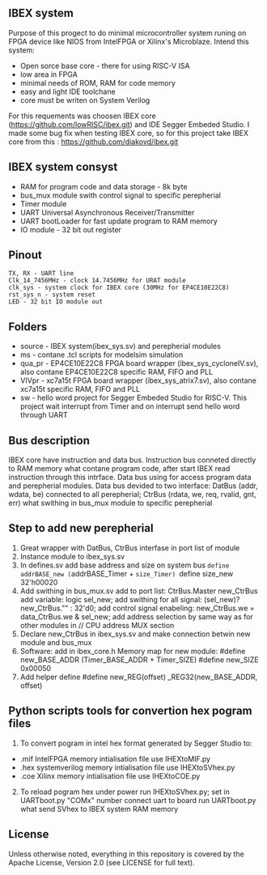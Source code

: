 ## IBEX system
Purpose of this progect to do minimal microcontroller system runing on FPGA device like NIOS from IntelFPGA or Xilinx's Microblaze.
Intend this system:
- Open sorce base core - there for using RISC-V ISA
- low area in FPGA
- minimal needs of ROM, RAM for code memory 
- easy and light IDE toolchane
- core must be writen on System Verilog 

For this requements was choosen IBEX core (https://github.com/lowRISC/ibex.git) and IDE Segger Embeded Studio.
I made some bug fix when testing IBEX core, so for this project take IBEX core from this : https://github.com/diakovd/ibex.git

## IBEX system consyst
- RAM for program code and data storage - 8k byte
- bus_mux module swith control signal to specific perepherial
- Timer module
- UART Universal Asynchronous Receiver/Transmitter 
- UART bootLoader for fast update program to RAM memory
- IO module - 32 bit out register 
 
## Pinout
	TX, RX - UART line
	Clk_14_7456MHz - clock 14.7456MHz for URAT module 
    clk_sys - system clock for IBEX core (30MHz for EP4CE10E22C8) 
	rst_sys_n - system reset
	LED - 32 bit IO module out
	
## Folders
- source - IBEX system(ibex_sys.sv) and perepherial modules  
- ms - contane .tcl scripts for modelsim simulation
- qua_pr - EP4CE10E22C8 FPGA board wrapper (ibex_sys_cycloneIV.sv), also contane EP4CE10E22C8 specific RAM, FIFO and PLL
- VIVpr  - xc7a15t FPGA board wrapper (ibex_sys_atrix7.sv), also contane xc7a15t specific RAM, FIFO and PLL
- sw - hello word project for Segger Embeded Studio for RISC-V. This project wait interrupt from Timer and on interrupt send hello word through UART

## Bus description
IBEX core have instruction and data bus. Instruction bus conneted directly to RAM memory what contane program code, after start IBEX read instruction through this intrface.
Data bus using for access program data and perepherial modules. 
Data bus devided to two interface:
	DatBus (addr, wdata, be) connected to all perepherial; 
	CtrBus (rdata, we, req, rvalid, gnt, err) what swithing in bus_mux module to specific perepherial

## Step to add new perepherial
1. Great wrapper with DatBus, CtrBus interfase in port list of module   
2. Instance module to ibex_sys.sv
3. In defines.sv add base address and size on system bus 
	`define addrBASE_new (`addrBASE_Timer + `size_Timer)
	`define size_new 	   32'h00020
4. Add swithing in bus_mux.sv
		add to port list: CtrBus.Master new_CtrBus
		add variable:  logic sel_new;
		add swithing for all signal: (sel_new)?  new_CtrBus."" : 32'd0; 
		add control signal enabeling: new_CtrBus.we  = data_CtrBus.we  & sel_new;
		add address selection by same way as for other modules in // CPU address MUX section
5. Declare new_CtrBus in ibex_sys.sv and make connection betwin new module and bus_mux  
6. Software: add in ibex_core.h  Memory map for new module:
	#define new_BASE_ADDR (Timer_BASE_ADDR + Timer_SIZE)
	#define new_SIZE   0x00050
7. Add helper define
	#define new_REG(offset)  _REG32(new_BASE_ADDR, offset)	
	
## Python scripts tools for convertion hex pogram files
1. To convert pogram in intel hex format generated by Segger Studio to:
- .mif IntelFPGA memory intialisation file use IHEXtoMIF.py 
- .hex systemverilog memory intialisation file use IHEXtoSVhex.py
- .coe Xilinx memory intialisation file use IHEXtoCOE.py
2. To reload pogram hex under power 
	run IHEXtoSVhex.py;
	set in UARTboot.py "COMx" number
	connect uart to board
	run UARTboot.py what send SVhex to IBEX system RAM memory 

## License

Unless otherwise noted, everything in this repository is covered by the Apache
License, Version 2.0 (see LICENSE for full text).
 
